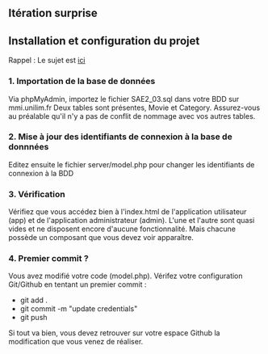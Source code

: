 ## Itération surprise

## Installation et configuration du projet

Rappel : Le sujet est [ici](https://docs.google.com/document/d/1MxM8H3PVpFOUG4-buM8BLXRv18PIHKrjf76EBzmINZs/edit?usp=sharing)

### 1. Importation de la base de données

Via phpMyAdmin, importez le fichier SAE2_03.sql dans votre BDD sur mmi.unilim.fr
Deux tables sont présentes, Movie et Category. Assurez-vous au préalable qu'il n'y a
pas de conflit de nommage avec vos autres tables.

### 2. Mise à jour des identifiants de connexion à la base de donnnées

Editez ensuite le fichier server/model.php pour changer les identifiants de connexion à la BDD

### 3. Vérification

Vérifiez que vous accédez bien à l'index.html de l'application utilisateur (app) et de l'application administrateur (admin). L'une et l'autre sont quasi vides et ne disposent encore d'aucune fonctionnalité.
Mais chacune possède un composant que vous devez voir apparaître.

### 4. Premier commit ?

Vous avez modifié votre code (model.php). Vérifez votre configuration Git/Github en tentant un premier
commit :

- git add .
- git commit -m "update credentials"
- git push

Si tout va bien, vous devez retrouver sur votre espace Github la modification que vous venez de réaliser.
